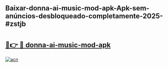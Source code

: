 ## Baixar-donna-ai-music-mod-apk-Apk-sem-anúncios-desbloqueado-completamente-2025-#zstjb

# <h2><a href="https://ainizakaria.my?title=donna-ai-music-mod-apk&ref=20M">🔗👉 🔴 donna-ai-music-mod-apk</a></h2>

[![acn](https://github.com/user-attachments/assets/0f9c940e-d8b0-45ae-aac7-cd30a18b3e1c)](https://ainizakaria.my?title=donna-ai-music-mod-apk&ref=20M)

